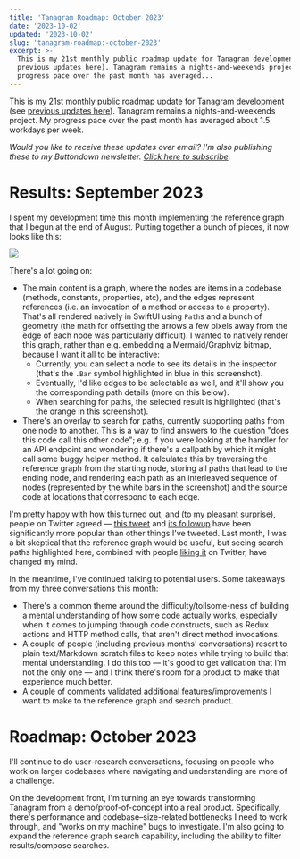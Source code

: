 ```yaml
---
title: 'Tanagram Roadmap: October 2023'
date: '2023-10-02'
updated: '2023-10-02'
slug: 'tanagram-roadmap:-october-2023'
excerpt: >-
  This is my 21st monthly public roadmap update for Tanagram development (see
  previous updates here). Tanagram remains a nights-and-weekends project. My
  progress pace over the past month has averaged...
---
```



This is my 21st monthly public roadmap update for Tanagram development (see [previous updates here](https://feifan.blog/labeled/tanagram)). Tanagram remains a nights-and-weekends project. My progress pace over the past month has averaged about 1.5 workdays per week.

_Would you like to receive these updates over email? I'm also publishing these to my Buttondown newsletter. [Click here to subscribe](https://buttondown.email/tanagram)._

# Results: September 2023
I spent my development time this month implementing the reference graph that I begun at the end of August. Putting together a bunch of pieces, it now looks like this:

![](https://files.tanagram.app/file/tanagram-data/prod-feifans-blog/2023-10-roadmap/references-graph-full-search.png)

There's a lot going on:
* The main content is a graph, where the nodes are items in a codebase (methods, constants, properties, etc), and the edges represent references (i.e. an invocation of a method or access to a property). That's all rendered natively in SwiftUI using `Path`s and a bunch of geometry (the math for offsetting the arrows a few pixels away from the edge of each node was particularly difficult). I wanted to natively render this graph, rather than e.g. embedding a Mermaid/Graphviz bitmap, because I want it all to be interactive:
	* Currently, you can select a node to see its details in the inspector (that's the `.Bar` symbol highlighted in blue in this screenshot).
	* Eventually, I'd like edges to be selectable as well, and it'll show you the corresponding path details (more on this below).
	* When searching for paths, the selected result is highlighted (that's the orange in this screenshot).
* There's an overlay to search for paths, currently supporting paths from one node to another. This is a way to find answers to the question "does this code call this other code"; e.g. if you were looking at the handler for an API endpoint and wondering if there's a callpath by which it might call some buggy helper method. It calculates this by traversing the reference graph from the starting node, storing all paths that lead to the ending node, and rendering each path as an interleaved sequence of nodes (represented by the white bars in the screenshot) and the source code at locations that correspond to each edge.

I'm pretty happy with how this turned out, and (to my pleasant surprise), people on Twitter agreed — [this tweet](https://twitter.com/tanagram_/status/1706145793328198016) and [its followup](https://twitter.com/tanagram_/status/1706876349288521956) have been significantly more popular than other things I've tweeted. Last month, I was a bit skeptical that the reference graph would be useful, but seeing search paths highlighted here, combined with people [liking it](https://twitter.com/Zephraph/status/1706881147878203471) on Twitter, have changed my mind.


In the meantime, I've continued talking to potential users. Some takeaways from my three conversations this month:
* There's a common theme around the difficulty/toilsome-ness of building a mental understanding of how some code actually works, especially when it comes to jumping through code constructs, such as Redux actions and HTTP method calls, that aren't direct method invocations.
* A couple of people (including previous months' conversations) resort to plain text/Markdown scratch files to keep notes while trying to build that mental understanding. I do this too — it's good to get validation that I'm not the only one — and I think there's room for a product to make that experience much better.
* A couple of comments validated additional features/improvements I want to make to the reference graph and search product.

# Roadmap: October 2023
I'll continue to do user-research conversations, focusing on people who work on larger codebases where navigating and understanding are more of a challenge.

On the development front, I'm turning an eye towards transforming Tanagram from a demo/proof-of-concept into a real product. Specifically, there's performance and codebase–size-related bottlenecks I need to work through, and "works on my machine" bugs to investigate. I'm also going to expand the reference graph search capability, including the ability to filter results/compose searches.